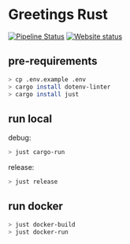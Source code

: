 # Greetings Rust
[![Pipeline Status](https://drone.cherezov.space/api/badges/lionsoon/greetings_rust/status.svg)](https://drone.cherezov.space/lionsoon/greetings_rust)
[![Website status](https://img.shields.io/website?down_color=lightgrey&down_message=down&up_message=up&url=https%3A%2F%2Fxi.cherezov.space)](https://xi.cherezov.space)
## pre-requirements
```sh
> cp .env.example .env
> cargo install dotenv-linter
> cargo install just
```
## run local
debug:
```sh
> just cargo-run
```
release:
```sh
> just release
```
## run docker
```sh
> just docker-build
> just docker-run
```
